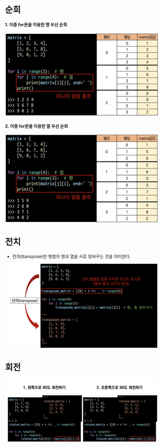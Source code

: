# 순회



#### 1. 이중 for문을 이용한 행 우선 순회

![알고리즘02-1](/python/images/%EC%95%8C%EA%B3%A0%EB%A6%AC%EC%A6%9802-1.png)


#### 2. 이중 for문을 이용한 열 우선 순회

![알고리즘02-2](/python/images/%EC%95%8C%EA%B3%A0%EB%A6%AC%EC%A6%9802-2.png)


# 전치

- 전치(ttanspose)란 행렬의 행과 열을 서로 맞바꾸는 것을 의미한다.

![알고리즘02-3](/python/images/%EC%95%8C%EA%B3%A0%EB%A6%AC%EC%A6%9802-3.png)


# 회전


![알고리즘02-4](/python/images/%EC%95%8C%EA%B3%A0%EB%A6%AC%EC%A6%9802-4.png)
